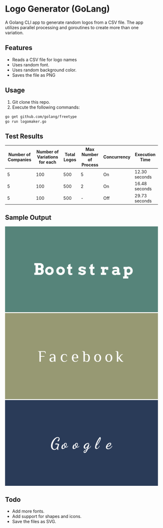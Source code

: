 # Logo Generator (GoLang)

A Golang CLI app to generate random logos from a CSV file. The app utilizes parallel processing and goroutines to create more than one variation.

## Features

* Reads a CSV file for logo names
* Uses random font.
* Uses random background color.
* Saves the file as PNG

## Usage

1. Git clone this repo.
2. Execute the following commands:

```
go get github.com/golang/freetype
go run logomaker.go
```

## Test Results

| Number of Companies | Number of Variations for each | Total Logos | Max Number of Process | Concurrency | Execution Time |
|---------------------|-------------------------------|-------------|-----------------------|-------------|----------------|
|          5          |              100              |     500     |           5           |      On     |  12.30 seconds |
|          5          |              100              |     500     |           2           |      On     |  16.48 seconds |
|          5          |              100              |     500     |           -           |     Off     |  29.73 seconds |

## Sample Output

![Bootstrap Logo](samples/Bootstrap.png)
![Facebook Logo](samples/Facebook.png)
![Google Logo](samples/Google.png)

## Todo

* Add more fonts.
* Add support for shapes and icons.
* Save the files as SVG.